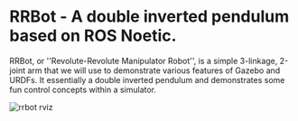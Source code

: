 # RRBot - A double inverted pendulum based on ROS Noetic.

RRBot, or ''Revolute-Revolute Manipulator Robot'', is a simple 3-linkage, 2-joint arm that we will use to demonstrate various features of Gazebo and URDFs. It essentially a double inverted pendulum and demonstrates some fun control concepts within a simulator.

![rrbot rviz](https://github.com/lyleokoth/rrbot/blob/main/resources/images/rrbot_rviz.png)
